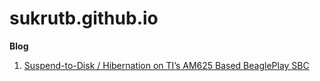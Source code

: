# sukrutb.github.io

**Blog**  
1) [Suspend-to-Disk / Hibernation on TI’s AM625 Based BeaglePlay SBC](https://sukrutb.github.io/s2d_TI_am625-BeaglePlay/)


